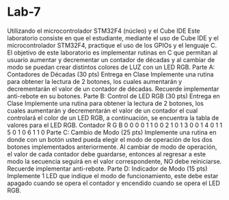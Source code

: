 # Lab-7
Utilizando el microcontrolador STM32F4 (núcleo) y el Cube IDE
Este laboratorio consiste en que el estudiante, mediante el uso de Cube IDE y el
microcontrolador STM32F4, practique el uso de los GPIOs y el lenguaje C.
El objetivo de este laboratorio es implementar rutinas en C que permitan al usuario
aumentar y decrementar un contador de décadas y al cambiar de modo se puedan crear
distintos colores de LUZ con un LED RGB.
Parte A: Contadores de Décadas (30 pts) Entrega en Clase
Implemente una rutina para obtener la lectura de 2 botones, los cuales
aumentarán y decrementarán el valor de un contador de décadas. Recuerde
implementar anti-rebote en su botones.
Parte B: Control de LED RGB (30 pts) Entrega en Clase
Implemente una rutina para obtener la lectura de 2 botones, los cuales
aumentarán y decrementarán el valor de un contador el cual controlará el color de
un LED RGB, a continuación, se encuentra la tabla de valores para el LED RGB.
Contador R G B
0 0 0 0
1 1 0 0
2 1 0 1
3 0 0 1
4 0 1 1
5 0 1 0
6 1 1 0
Parte C: Cambio de Modo (25 pts)
Implemente una rutina en donde con un botón usted pueda elegir el modo de
operación de los dos botones implementados anteriormente. Al cambiar de modo
de operación, el valor de cada contador debe guardarse, entonces al regresar a
este modo la secuencia seguirá en el valor correspondente, NO debe reiniciarse.
Recuerde implementar anti-rebote.
Parte D: Indicador de Modo (15 pts)
Implemente 1 LED que indique el modo de funcionamiento, este debe estar
apagado cuando se opera el contador y encendido cuando se opera el LED RGB.
